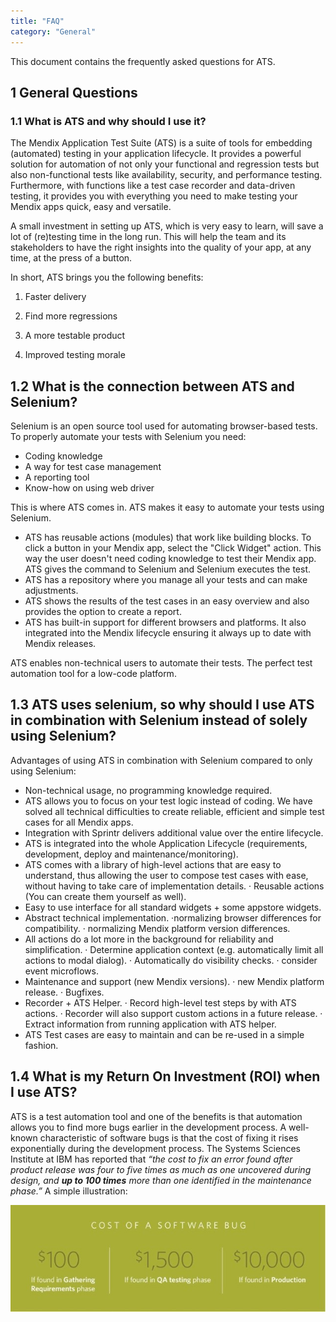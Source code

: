 ```yaml
---
title: "FAQ"
category: "General"
---
```


This document contains the frequently asked questions for ATS.

## 1 General Questions

### 1.1 What is ATS and why should I use it?

The Mendix Application Test Suite (ATS) is a suite of tools for embedding (automated) testing in your application lifecycle.  It provides a powerful solution for automation of not only your functional and regression tests but also non-functional tests like availability, security, and performance testing. Furthermore, with functions like a test case recorder and data-driven testing, it provides you with everything you need to make testing your Mendix apps quick, easy and versatile. 

A small investment in setting up ATS, which is very easy to learn, will save a lot of (re)testing time in the long run. This will help the team and its stakeholders to have the right insights into the quality of your app, at any time, at the press of a button.

In short, ATS brings you the following benefits:

1. Faster delivery

2. Find more regressions

3. A more testable product

4. Improved testing morale

## 1.2 What is the connection between ATS and Selenium?

Selenium is an open source tool used for automating browser-based tests. To properly automate your tests with Selenium you need:
- Coding knowledge
- A way for test case management
- A reporting tool
- Know-how on using web driver

This is where ATS comes in. ATS makes it easy to automate your tests using Selenium. 
- ATS has reusable actions (modules) that work like building blocks. To click a button in your Mendix app, select the "Click Widget" action. This way the user doesn't need coding knowledge to test their Mendix app. ATS gives the command to Selenium and Selenium executes the test. 
- ATS has a repository where you manage all your tests and can make adjustments. 
- ATS shows the results of the test cases in an easy overview and also provides the option to create a report. 
- ATS has built-in support for different browsers and platforms. It also integrated into the Mendix lifecycle ensuring it always up to date with Mendix releases.

ATS enables non-technical users to automate their tests. The perfect test automation tool for a low-code platform.


## 1.3 ATS uses selenium, so why should I use ATS in combination with Selenium instead of solely using Selenium?

Advantages of using ATS in combination with Selenium compared to only using Selenium:
- Non-technical usage, no programming knowledge required.
- ATS allows you to focus on your test logic instead of coding. We have solved all technical difficulties to create reliable, efficient and simple test cases for all Mendix apps.
- Integration with Sprintr delivers additional value over the entire lifecycle.
- ATS is integrated into the whole Application Lifecycle (requirements, development, deploy and maintenance/monitoring).
- ATS comes with a library of high-level actions that are easy to understand, thus allowing the user to compose test cases with ease, without having to take care of implementation details. 
· Reusable actions (You can create them yourself as well).
- Easy to use interface for all standard widgets + some appstore widgets.
-  Abstract technical implementation.
·normalizing browser differences for compatibility.
· normalizing Mendix platform version differences.
- All actions do a lot more in the background for reliability and simplification.
· Determine application context (e.g. automatically limit all actions to modal dialog).
· Automatically do visibility checks.
· consider event microflows.
- Maintenance and support (new Mendix versions).
· new Mendix platform release.
· Bugfixes.
- Recorder + ATS Helper.
· Record high-level test steps by with ATS actions.
· Recorder will also support custom actions in a future release.
· Extract information from running application with ATS helper.
- ATS Test cases are easy to maintain and can be re-used in a simple fashion.

## 1.4 What is my Return On Investment (ROI) when I use ATS?

ATS is a test automation tool and one of the benefits is that automation allows you to find more bugs earlier in the development process. A well-known characteristic of software bugs is that the cost of fixing it rises exponentially during the development process. The Systems Sciences Institute at IBM has reported that _“the cost to fix an error found after product release was four to five times as much as one uncovered during design, and **up to 100 times** more than one identified in the maintenance phase.”_
A simple illustration:

![](attachments/faq/roi.png)